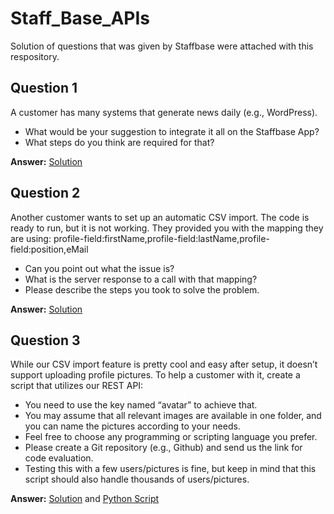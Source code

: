# Staff_Base_APIs

Solution of questions that was given by Staffbase were attached with this respository.

## Question 1

A customer has many systems that generate news daily (e.g., WordPress).

- What would be your suggestion to integrate it all on the Staffbase App?
- What steps do you think are required for that?

**Answer:** [Solution](/Problem_1.md)

## Question 2

Another customer wants to set up an automatic CSV import. The code is ready to run, but it
is not working. They provided you with the mapping they are using:
profile-field:firstName,profile-field:lastName,profile-field:position,eMail

- Can you point out what the issue is?
- What is the server response to a call with that mapping?
- Please describe the steps you took to solve the problem.

**Answer:** [Solution](/Problem_2.md)

## Question 3

While our CSV import feature is pretty cool and easy after setup, it doesn’t support uploading
profile pictures. To help a customer with it, create a script that utilizes our REST API:

- You need to use the key named “avatar” to achieve that.
- You may assume that all relevant images are available in one folder, and you can
  name the pictures according to your needs.
- Feel free to choose any programming or scripting language you prefer.
- Please create a Git repository (e.g., Github) and send us the link for code evaluation.
- Testing this with a few users/pictures is fine, but keep in mind that this script should
  also handle thousands of users/pictures.

**Answer:** [Solution](/Problem_3.md) and [Python Script](/uploading_Profile_images.py)
